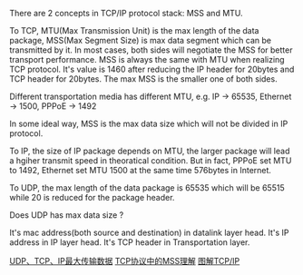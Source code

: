 There are 2 concepts in TCP/IP protocol stack: MSS and MTU.

To TCP, MTU(Max Transmission Unit) is the max length of the data package, MSS(Max Segment Size) is max data segment which can be transmitted by it. 
In most cases, both sides will negotiate the MSS for better transport performance. MSS is always the same with MTU when realizing TCP protocol.
It's value is 1460 after reducing the IP header for 20bytes and TCP header for 20bytes. The max MSS is the smaller one of both sides. 

Different transportation media has different MTU, e.g. IP -> 65535, Ethernet -> 1500, PPPoE -> 1492

In some ideal way, MSS is the max data size which will not be divided in IP protocol. 

To IP, the size of IP package depends on MTU, the larger package will lead a hgiher transmit speed in theoratical condition. But in fact, PPPoE set MTU to 1492, Ethernet set MTU 1500 at the same time 576bytes in Internet. 

To UDP, the max length of the data package is 65535 which will be 65515 while 20 is reduced for the package header.

Does UDP has max data size ?

It's mac address(both source and destination) in datalink layer head.
It's IP address in IP layer head.
It's TCP header in Transportation layer.

[UDP、TCP、IP最大传输数据](http://blog.csdn.net/qiaoliang328/article/details/7580787)
[TCP协议中的MSS理解](http://blog.chinaunix.net/uid-20788636-id-2626119.html?/11207.html)
[图解TCP/IP](http://)
